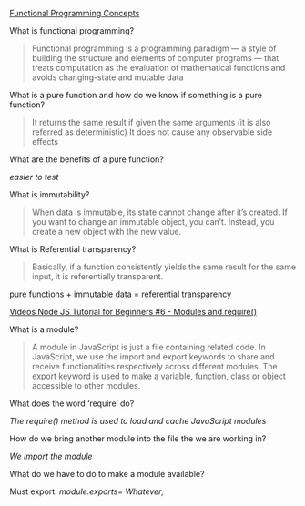 [Functional Programming Concepts](https://medium.com/the-renaissance-developer/concepts-of-functional-programming-in-javascript-6bc84220d2aa)

What is functional programming?
> Functional programming is a programming paradigm — a style of building the structure and elements of computer programs — that treats computation as the evaluation of mathematical functions and avoids changing-state and mutable data 

What is a pure function and how do we know if something is a pure function?

> It returns the same result if given the same arguments (it is also referred as deterministic)
> It does not cause any observable side effects


What are the benefits of a pure function?

_easier to test_

What is immutability?

> When data is immutable, its state cannot change after it’s created. If you want to change an immutable object, you can’t. Instead, you create a new object with the new value.

What is Referential transparency?

> Basically, if a function consistently yields the same result for the same input, it is referentially transparent.

pure functions + immutable data = referential transparency

[Videos Node JS Tutorial for Beginners #6 - Modules and require()](https://www.youtube.com/watch?v=xHLd36QoS4k)

What is a module?
>A module in JavaScript is just a file containing related code. In JavaScript, we use the import and export keywords to share and receive functionalities respectively across different modules. The export keyword is used to make a variable, function, class or object accessible to other modules.

What does the word ‘require’ do?

_The require() method is used to load and cache JavaScript modules_

How do we bring another module into the file the we are working in?

_We import the module_

What do we have to do to make a module available?

Must export:
_module.exports= Whatever;_